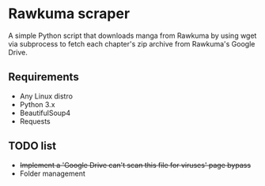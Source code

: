 # Rawkuma scraper 
A simple Python script that downloads manga from Rawkuma by using wget via subprocess to fetch each chapter's zip archive from Rawkuma's Google Drive.

## Requirements
- Any Linux distro
- Python 3.x
- BeautifulSoup4
- Requests

## TODO list
- ~~Implement a 'Google Drive can't scan this file for viruses' page bypass~~
- Folder management
